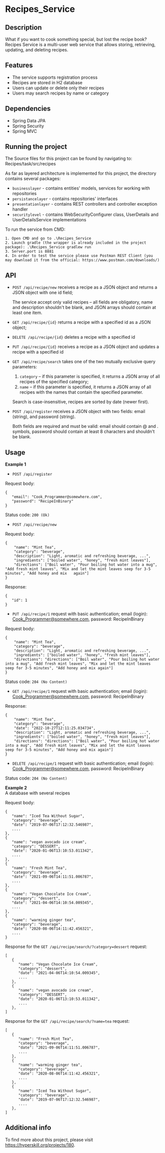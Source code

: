 # Recipes_Service
## Description
What if you want to cook something special, but lost the recipe book?  
Recipes Service is a multi-user web service that allows storing, retrieving, updating, and deleting recipes.    
## Features
- The service supports registration process
- Recipes are stored in H2 database
- Users can update or delete only their recipes
- Users may search recipes by name or category
## Dependencies
- Spring Data JPA  
- Spring Security  
- Spring MVC  
## Running the project
The Source files for this project can be found by navigating to:  
Recipes/task/src/recipes

As far as layered architecture is implemented for this project, the directory contains several packages:
- ```businesslayer``` - contains entities' models, services for working with repositories
- ```persistancelayer``` - contains repositories' interfaces
- ```presentationlayer``` - contains REST controllers and controller exception handler
- ```securitylevel``` - contains WebSecurityConfigurer class, UserDetails and UserDetailsService implementations

To run the service from CMD:

    1. Open CMD and go to .\Recipes_Service
    2. Launch gradle (the wrapper is already included in the project package): .\Recipes_Service gradlew run
    3. Server.port is 8881
    4. In order to test the service please use Postman REST Client (you may download it from the official: https://www.postman.com/downloads/)
## API 
- ```POST /api/recipe/new``` receives a recipe as a JSON object and returns a JSON object with one id field;  

  The service accept only valid recipes – all fields are obligatory, name and description shouldn't be blank, and JSON arrays should contain at least one item.
- ```GET /api/recipe/{id}``` returns a recipe with a specified id as a JSON object;
- ```DELETE /api/recipe/{id}``` deletes a recipe with a specified id
- ```PUT /api/recipe/{id}``` receives a recipe as a JSON object and updates a recipe with a specified id
- ```GET /api/recipe/search``` takes one of the two mutually exclusive query parameters:  
  1. ```category``` – if this parameter is specified, it returns a JSON array of all recipes of the specified category;  
  2. ```name``` – if this parameter is specified, it returns a JSON array of all recipes with the names that contain the specified parameter.  
  
  Search is case-insensitive, recipes are sorted by date (newer first).  
- ```POST /api/register``` receives a JSON object with two fields: email (string), and password (string).  

  Both fields are required and must be valid: email should contain @ and . symbols, password should contain at least 8 characters and shouldn't be blank.  
## Usage
**Example 1**    
- ```POST /api/register``` 

Request body:

```
{
   "email": "Cook_Programmer@somewhere.com",
   "password": "RecipeInBinary"
}
```
Status code: ```200 (Ok)```  
  
- ```POST /api/recipe/new```

Request body:

```
{  
    "name": "Mint Tea",  
    "category": "beverage",  
    "description": "Light, aromatic and refreshing beverage, ...",  
    "ingredients": ["boiled water", "honey", "fresh mint leaves"],  
    "directions": ["Boil water", "Pour boiling hot water into a mug", "Add fresh mint leaves", "Mix and let the mint leaves seep for 3-5 minutes", "Add honey and mix   again"]  
}  
```
Response:
```
{
   "id": 1
}
```
- ```PUT /api/recipe/1``` request with basic authentication; email (login): Cook_Programmer@somewhere.com, password: RecipeInBinary

Request body:

```
{  
    "name": "Mint Tea",  
    "category": "beverage",  
    "description": "Light, aromatic and refreshing beverage, ...",  
    "ingredients": ["boiled water", "honey", "fresh mint leaves"],  
    "directions": "directions": ["Boil water", "Pour boiling hot water into a mug", "Add fresh mint leaves", "Mix and let the mint leaves seep for 3-5 minutes", "Add honey and mix again"]    
}  
```
Status code: ```204 (No Content)```  

- ```GET /api/recipe/1``` request with basic authentication; email (login): Cook_Programmer@somewhere.com, password: RecipeInBinary  

Response:  
```
{  
    "name": "Mint Tea",  
    "category": "beverage",  
    "date": "2022-10-27T12:11:25.034734",  
    "description": "Light, aromatic and refreshing beverage, ...",  
    "ingredients": ["boiled water", "honey", "fresh mint leaves"],  
    "directions": "directions": ["Boil water", "Pour boiling hot water into a mug", "Add fresh mint leaves", "Mix and let the mint leaves seep for 3-5 minutes", "Add honey and mix again"]    
}  
```
- ```DELETE /api/recipe/1``` request with basic authentication; email (login): Cook_Programmer@somewhere.com, password: RecipeInBinary  
  
Status code: ```204 (No Content)```  
  
**Example 2**    
A database with several recipes    

Request body:

```
{  
   "name": "Iced Tea Without Sugar",  
   "category": "beverage",  
   "date": "2019-07-06T17:12:32.546987",  
   ....  
},  
{  
   "name": "vegan avocado ice cream",  
   "category": "DESSERT",  
   "date": "2020-01-06T13:10:53.011342",  
   ....  
},  
{  
   "name": "Fresh Mint Tea",  
   "category": "beverage",  
   "date": "2021-09-06T14:11:51.006787",  
   ....  
},  
{  
   "name": "Vegan Chocolate Ice Cream",  
   "category": "dessert",  
   "date": "2021-04-06T14:10:54.009345",  
   ....  
},  
{  
   "name": "warming ginger tea",  
   "category": "beverage",  
   "date": "2020-08-06T14:11:42.456321",  
   ....  
}  
```
  
Response for the ```GET /api/recipe/search/?category=dessert``` request:  
```
[  
   {  
      "name": "Vegan Chocolate Ice Cream",  
      "category": "dessert",  
      "date": "2021-04-06T14:10:54.009345",  
      ....  
   },  
   {  
      "name": "vegan avocado ice cream",  
      "category": "DESSERT",  
      "date": "2020-01-06T13:10:53.011342",  
      ....  
   },  
]  
```
Response for the ```GET /api/recipe/search/?name=tea``` request:  
```
[  
   {  
      "name": "Fresh Mint Tea",  
      "category": "beverage",  
      "date": "2021-09-06T14:11:51.006787",  
      ....  
   },  
   {  
      "name": "warming ginger tea",  
      "category": "beverage",  
      "date": "2020-08-06T14:11:42.456321",  
      ....  
   },  
   {  
      "name": "Iced Tea Without Sugar",  
      "category": "beverage",  
      "date": "2019-07-06T17:12:32.546987",  
      ....  
   },  
]  
```
## Additional info
To find more about this project, please visit https://hyperskill.org/projects/180.
